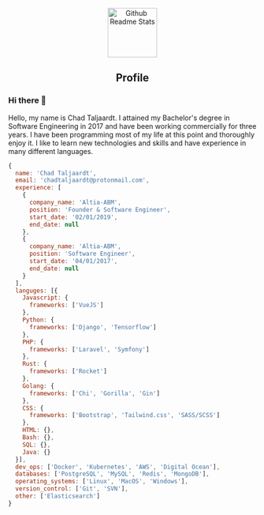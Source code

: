 <p align="center">
 <img width="100px" src="https://res.cloudinary.com/anuraghazra/image/upload/v1594908242/logo_ccswme.svg" align="center" alt="Github Readme Stats" />
 <h2 align="center">Profile</h2>
</p>

### Hi there 👋

<div>
 <p>
Hello, my name is Chad Taljaardt. I attained my Bachelor's degree in Software Engineering in 2017 and have been working commercially for three years. I have been programming most of my life at this point and thoroughly enjoy it. I like to learn new technologies and skills and have experience in many different languages. 
</p>
</h4>
</div>

```js
{
  name: 'Chad Taljaardt',
  email: 'chadtaljaardt@protonmail.com',
  experience: [
    {
      company_name: 'Altia-ABM',
      position: 'Founder & Software Engineer',
      start_date: '02/01/2019',
      end_date: null
    },
    {
      company_name: 'Altia-ABM',
      position: 'Software Engineer',
      start_date: '04/01/2017',
      end_date: null
    }
  ],
  languges: [{
    Javascript: {
      frameworks: ['VueJS']
    },
    Python: {
      frameworks: ['Django', 'Tensorflow']
    },
    PHP: {
      frameworks: ['Laravel', 'Symfony']
    },
    Rust: {
      frameworks: ['Rocket']
    },
    Golang: {
      frameworks: ['Chi', 'Gorilla', 'Gin']
    },
    CSS: {
      frameworks: ['Bootstrap', 'Tailwind.css', 'SASS/SCSS']
    },
    HTML: {},
    Bash: {},
    SQL: {},
    Java: {}
  }],
  dev_ops: ['Docker', 'Kubernetes', 'AWS', 'Digital Ocean'],
  databases: ['PostgreSQL', 'MySQL', 'Redis', 'MongoDB'],
  operating_systems: ['Linux', 'MacOS', 'Windows'],
  version_control: ['Git', 'SVN'],
  other: ['Elasticsearch']
}

```
